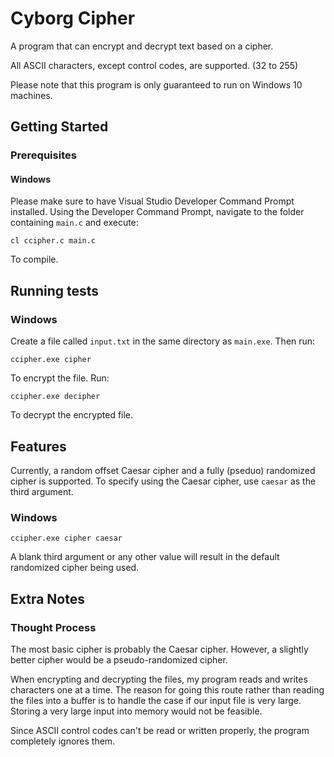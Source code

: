 # Cyborg Cipher

A program that can encrypt and decrypt text based on a cipher.

All ASCII characters, except control codes, are supported. (32 to 255)

Please note that this program is only guaranteed to run on Windows 10 machines.

## Getting Started

### Prerequisites

#### Windows

Please make sure to have Visual Studio Developer Command Prompt installed.  Using the Developer	Command Prompt, navigate to the folder containing `main.c` and execute:

```
cl ccipher.c main.c
```

To compile.

## Running tests

### Windows

Create a file called `input.txt` in the same directory as `main.exe`.  Then run:

```
ccipher.exe cipher
```

To encrypt the file.  Run:

```
ccipher.exe decipher
```

To decrypt the encrypted file.

## Features

Currently, a random offset Caesar cipher and a fully (pseduo) randomized cipher is supported.  To specify using the Caesar cipher, use `caesar` as the third argument.

### Windows

```
ccipher.exe cipher caesar
```

A blank third argument or any other value will result in the default randomized cipher being used.

## Extra Notes

### Thought Process

The most basic cipher is probably the Caesar cipher.  However, a slightly better cipher would be a pseudo-randomized cipher.

When encrypting and decrypting the files, my program reads and writes characters one at a time.  The reason for going this route rather than reading the files into a buffer is to handle the case if our input file is very large.  Storing a very large input into memory would not be feasible.

Since ASCII control codes can't be read or written properly, the program completely ignores them.